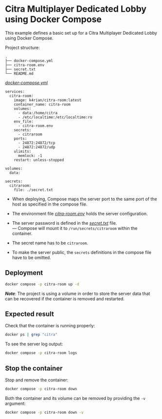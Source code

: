 Citra Multiplayer Dedicated Lobby using Docker Compose
=====
This example defines a basic set up for a Citra Multiplayer Dedicated Lobby using Docker Compose. 

Project structure:
```
.
├── docker-compose.yml
├── citra-room.env
├── secret.txt
└── README.md
```

[_docker-compose.yml_](docker-compose.yml)
```
services:
  citra-room:
    image: k4rian/citra-room:latest
    container_name: citra-room
    volumes:
      - data:/home/citra
      - /etc/localtime:/etc/localtime:ro
    env_file:
      - citra-room.env
    secrets:
      - citraroom
    ports:
      - 24872:24872/tcp
      - 24872:24872/udp
    ulimits:
      memlock: -1
    restart: unless-stopped

volumes:
  data:

secrets:
  citraroom:
    file: ./secret.txt
```

* When deploying, Compose maps the server port to the same port of the host as specified in the compose file.

* The environment file *[citra-room.env](citra-room.env)* holds the server configuration.

* The server password is defined in the *[secret.txt](secret.txt)* file.   
— Compose will mount it to `/run/secrets/citraroom` within the container.

* The secret name has to be `citraroom`.  

* To make the server public, the `secrets` definitions in the compose file have to be omitted.

## Deployment
```bash
docker compose -p citra-room up -d
```
*__Note__*: The project is using a volume in order to store the server data that can be recovered if the container is removed and restarted.

## Expected result
Check that the container is running properly:
```bash
docker ps | grep "citra"
```

To see the server log output:
```bash
docker compose -p citra-room logs
```

## Stop the container
Stop and remove the container:
```bash
docker compose -p citra-room down
```

Both the container and its volume can be removed by providing the `-v` argument:
```bash
docker compose -p citra-room down -v
```